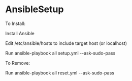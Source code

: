 # AnsibleSetup
To Install:

  Install Ansible

  Edit /etc/ansible/hosts to include target host (or localhost)

  Run ansible-playbook all setup.yml --ask-sudo-pass

To Remove:

  Run ansible-playbook all reset.yml --ask-sudo-pass
